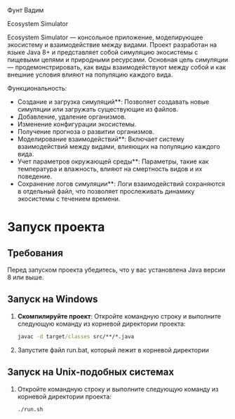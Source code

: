 Фунт Вадим

Ecosystem Simulator

Ecosystem Simulator — консольное приложение, моделирующее экосистему и взаимодействие между видами. Проект разработан на языке Java 8+ и представляет собой симуляцию экосистемы с пищевыми цепями и природными ресурсами. Основная цель симуляции — продемонстрировать, как виды взаимодействуют между собой и как внешние условия влияют на популяцию каждого вида.

Функциональность:

- Создание и загрузка симуляций**: Позволяет создавать новые симуляции или загружать существующие из файлов.
- Добавление, удаление организмов.
- Изменение конфигурации экосистемы.
- Получение прогноза о развитии организмов.
- Моделирование взаимодействий**: Включает систему взаимодействий между видами, влияющих на популяцию каждого вида.
- Учет параметров окружающей среды**: Параметры, такие как температура и влажность, влияют на смертность видов и их поведение.
- Сохранение логов симуляции**: Логи взаимодействий сохраняются в отдельный файл, что позволяет прослеживать динамику экосистемы с течением времени.

# Запуск проекта

## Требования

Перед запуском проекта убедитесь, что у вас установлена Java версии 8 или выше.

## Запуск на Windows

1. **Скомпилируйте проект**:
   Откройте командную строку и выполните следующую команду из корневой директории проекта:
   ```cmd
   javac -d target/classes src/**/*.java
2. Запустите файл run.bat, который лежит в корневой директории

## Запуск на Unix-подобных системах

1. Откройте командную строку и выполните следующую команду из корневой директории проекта:
   ```cmd
   ./run.sh
